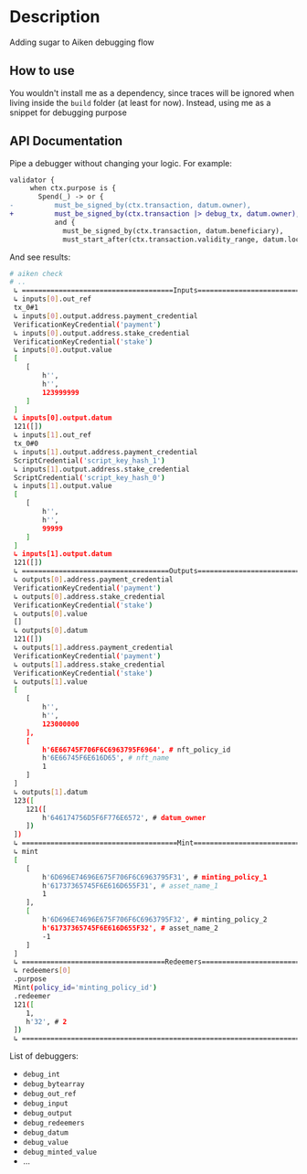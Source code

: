 # Description

Adding sugar to Aiken debugging flow

## How to use

You wouldn't install me as a dependency, since traces will be ignored when living inside the `build` folder (at least for now). Instead, using me as a snippet for debugging purpose


## API Documentation

Pipe a debugger without changing your logic. For example:

```diff
validator {
     when ctx.purpose is {
       Spend(_) -> or {
-          must_be_signed_by(ctx.transaction, datum.owner),
+          must_be_signed_by(ctx.transaction |> debug_tx, datum.owner),
           and {
             must_be_signed_by(ctx.transaction, datum.beneficiary),
             must_start_after(ctx.transaction.validity_range, datum.lock_until),
```

And see results:

```bash
# aiken check
# ..
 ↳ =====================================Inputs=====================================
 ↳ inputs[0].out_ref
 tx_0#1
 ↳ inputs[0].output.address.payment_credential
 VerificationKeyCredential('payment')
 ↳ inputs[0].output.address.stake_credential
 VerificationKeyCredential('stake')
 ↳ inputs[0].output.value
 [
 	[
 		h'',
 		h'',
 		123999999
 	]
 ]
 ↳ inputs[0].output.datum
 121([])
 ↳ inputs[1].out_ref
 tx_0#0
 ↳ inputs[1].output.address.payment_credential
 ScriptCredential('script_key_hash_1')
 ↳ inputs[1].output.address.stake_credential
 ScriptCredential('script_key_hash_0')
 ↳ inputs[1].output.value
 [
 	[
 		h'',
 		h'',
 		99999
 	]
 ]
 ↳ inputs[1].output.datum
 121([])
 ↳ ====================================Outputs=====================================
 ↳ outputs[0].address.payment_credential
 VerificationKeyCredential('payment')
 ↳ outputs[0].address.stake_credential
 VerificationKeyCredential('stake')
 ↳ outputs[0].value
 []
 ↳ outputs[0].datum
 121([])
 ↳ outputs[1].address.payment_credential
 VerificationKeyCredential('payment')
 ↳ outputs[1].address.stake_credential
 VerificationKeyCredential('stake')
 ↳ outputs[1].value
 [
 	[
 		h'',
 		h'',
 		123000000
 	],
 	[
 		h'6E66745F706F6C6963795F6964', # nft_policy_id
 		h'6E66745F6E616D65', # nft_name
 		1
 	]
 ]
 ↳ outputs[1].datum
 123([
 	121([
 		h'646174756D5F6F776E6572', # datum_owner
 	])
 ])
 ↳ ======================================Mint======================================
 ↳ mint
 [
 	[
 		h'6D696E74696E675F706F6C6963795F31', # minting_policy_1
 		h'61737365745F6E616D655F31', # asset_name_1
 		1
 	],
 	[
 		h'6D696E74696E675F706F6C6963795F32', # minting_policy_2
 		h'61737365745F6E616D655F32', # asset_name_2
 		-1
 	]
 ]
 ↳ ===================================Redeemers====================================
 ↳ redeemers[0]
 .purpose
 Mint(policy_id='minting_policy_id')
 .redeemer
 121([
 	1,
 	h'32', # 2
 ])
 ↳ ================================================================================

```

List of debuggers:

- `debug_int`
- `debug_bytearray`
- `debug_out_ref`
- `debug_input`
- `debug_output`
- `debug_redeemers`
- `debug_datum`
- `debug_value`
- `debug_minted_value`
- ...
